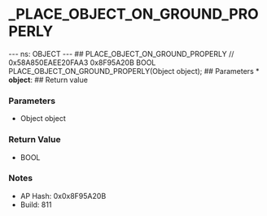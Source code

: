 # _PLACE_OBJECT_ON_GROUND_PROPERLY

--- ns: OBJECT --- ## PLACE_OBJECT_ON_GROUND_PROPERLY  // 0x58A850EAEE20FAA3 0x8F95A20B BOOL PLACE_OBJECT_ON_GROUND_PROPERLY(Object object);   ## Parameters * **object**:  ## Return value

### Parameters
* Object object

### Return Value
* BOOL

### Notes
* AP Hash: 0x0x8F95A20B
* Build: 811

